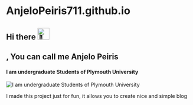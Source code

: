# AnjeloPeiris711.github.io
## Hi there <picture><source srcset="https://fonts.gstatic.com/s/e/notoemoji/latest/1f44b/512.webp" type="image/webp"><img src="https://fonts.gstatic.com/s/e/notoemoji/latest/1f44b/512.gif" alt="👋" width="32" height="32"></picture> 
## , You can call me Anjelo Peiris
#### I am undergraduate Students of Plymouth University 
![I am undergraduate Students of Plymouth University ](https://images6.fanpop.com/image/photos/39600000/Nick-Wilde-nick-wilde-39605997-480-263.gif)

I made this project just for fun, it allows you to create nice and simple blog







